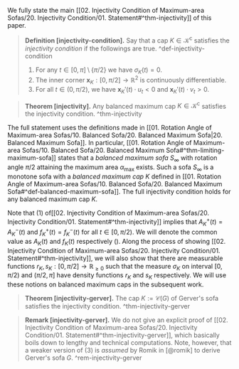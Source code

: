 We fully state the main [[02. Injectivity Condition of Maximum-area Sofas/20. Injectivity Condition/01. Statement#^thm-injectivity]] of this paper.

> __Definition [injectivity-condition].__ Say that a cap $K \in \mathcal{K}^\mathrm{c}$ satisfies the _injectivity condition_ if the followings are true. ^def-injectivity-condition
> 
> 1. For any $t \in [0, \pi] \setminus \left\{ \pi/2 \right\}$ we have $\sigma_K(t) = 0$.
> 2. The inner corner $\mathbf{x}_K : [0, \pi/2] \to \mathbb{R}^2$ is continuously differentiable.
> 3. For all $t \in (0, \pi/2)$, we have $\mathbf{x}_K'(t) \cdot u_t < 0$ and $\mathbf{x}_K'(t) \cdot v_t > 0$.

> __Theorem [injectivity].__ Any balanced maximum cap $K \in \mathcal{K}^\mathrm{c}$ satisfies the injectivity condition. ^thm-injectivity

The full statement uses the definitions made in [[01. Rotation Angle of Maximum-area Sofas/10. Balanced Sofa/20. Balanced Maximum Sofa|20. Balanced Maximum Sofa]]. In particular, [[01. Rotation Angle of Maximum-area Sofas/10. Balanced Sofa/20. Balanced Maximum Sofa#^thm-limiting-maximum-sofa]] states that a _balanced maximum sofa_ $S_{\infty}$ with rotation angle $\pi/2$ attaining the maximum area $\alpha_{\max}$ exists. Such a sofa $S_{\infty}$ is a monotone sofa with a _balanced maximum cap_ $K$ defined in [[01. Rotation Angle of Maximum-area Sofas/10. Balanced Sofa/20. Balanced Maximum Sofa#^def-balanced-maximum-sofa]]. The full injectivity condition holds for any balanced maximum cap $K$.

Note that (1) of[[02. Injectivity Condition of Maximum-area Sofas/20. Injectivity Condition/01. Statement#^thm-injectivity]] implies that $A_K^+(t) = A_K^-(t)$ and $f_K^+(t) = f_K^-(t)$ for all $t \in [0, \pi/2)$. We will denote the common value as $A_K(t)$ and $f_K(t)$ respectively (). Along the process of showing [[02. Injectivity Condition of Maximum-area Sofas/20. Injectivity Condition/01. Statement#^thm-injectivity]], we will also show that there are measurable functions $r_K, s_K : [0, \pi/2] \to \mathbb{R}_{\geq 0}$ such that the measure $\sigma_K$ on interval $[0, \pi/2)$ and $(\pi/2, \pi]$ have density functions $r_K$ and $s_K$ respectively. We will use these notions on balanced maximum caps in the subsequent work.

> __Theorem [injectivity-gerver].__ The cap $K := \mathcal{C}(G)$ of Gerver's sofa satisfies the injectivity condition. ^thm-injectivity-gerver

> __Remark [injectivity-gerver].__ We do not give an explicit proof of [[02. Injectivity Condition of Maximum-area Sofas/20. Injectivity Condition/01. Statement#^thm-injectivity-gerver]], which basically boils down to lengthy and technical computations. Note, however, that a weaker version of (3) is _assumed_ by Romik in [@romik] to derive Gerver's sofa $G$.  ^rem-injectivity-gerver
